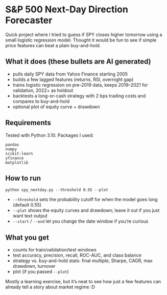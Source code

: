 # S&P 500 Next-Day Direction Forecaster

Quick project where I tried to guess if SPY closes higher tomorrow using a small logistic regression model. Thought it would be fun to see if simple price features can beat a plain buy-and-hold.

## What it does (these bullets are AI generated)
- pulls daily SPY data from Yahoo Finance starting 2005
- builds a few lagged features (returns, RSI, overnight gap)
- trains logistic regression on pre-2019 data, keeps 2019–2021 for validation, 2022+ as holdout
- backtests a long-or-cash strategy with 2 bps trading costs and compares to buy-and-hold
- optional plot of equity curve + drawdown



## Requirements
Tested with Python 3.10. Packages I used:
```
pandas
numpy
scikit-learn
yfinance
matplotlib
```

## How to run
```
python spy_nextday.py --threshold 0.55 --plot
```
- `--threshold` sets the probability cutoff for when the model goes long (default 0.55)
- `--plot` shows the equity curves and drawdown; leave it out if you just want text output
- `--start` / `--end` let you change the date window if you’re curious

## What you get
- counts for train/validation/test windows
- test accuracy, precision, recall, ROC-AUC, and class balance
- strategy vs. buy-and-hold stats: final multiple, Sharpe, CAGR, max drawdown, turnover
- plot (if you passed `--plot`)

Mostly a learning exercise, but it’s neat to see how just a few features can already tell a story about market regime :D
